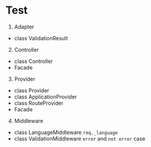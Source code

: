 
# Test

1. Adapter
  - class ValidationResult

2. Controller
  - class Controller
  - Facade

3. Provider
  - class Provider
  - class ApplicationProvider
  - class RouteProvider
  - Facade
  
4. Middleware
- class LanguageMiddleware
  `req._language`
- class ValidationMiddleware
  `error` and `not error` case
  